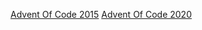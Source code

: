 [Advent Of Code 2015](https://adventofcode.com/2015)
[Advent Of Code 2020](https://adventofcode.com/2020)